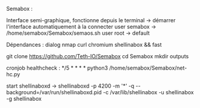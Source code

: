 Semabox :

Interface semi-graphique, fonctionne depuis le terminal
-> démarrer l'interface automatiquement à la connecter
user semabox -> /home/semabox/Semabox/semaos.sh
user root -> default

Dépendances : 
dialog nmap curl chromium shellinabox && fast

git clone https://github.com/Teth-IO/Semabox
cd Semabox
mkdir outputs

cronjob healthcheck :
*/5 * * * * python3 /home/semabox/Semabox/net-hc.py

start shellinaboxd 
-> shellinaboxd -p 4200 -m '*' -q --background=/var/run/shellinaboxd.pid -c /var/lib/shellinabox -u shellinabox -g shellinabox 
